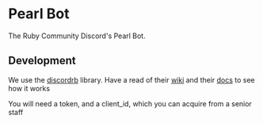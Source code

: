 # Pearl Bot

The Ruby Community Discord's Pearl Bot.

## Development

We use the [discordrb](https://github.com/shardlab/discordrb) library. Have a
read of their [wiki](https://github.com/shardlab/discordrb/wiki) and their
[docs](https://drb.shardlab.dev/main/Discordrb) to see how it works

You will need a token, and a client_id, which you can acquire from a senior staff
